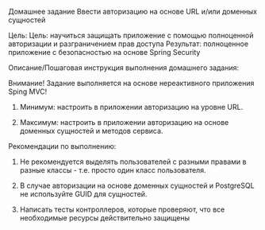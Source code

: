 Домашнее задание
Ввести авторизацию на основе URL и/или доменных сущностей

Цель:
Цель: научиться защищать приложение с помощью полноценной авторизации и разграничением прав доступа
Результат: полноценное приложение с безопасностью на основе Spring Security


Описание/Пошаговая инструкция выполнения домашнего задания:

Внимание! Задание выполняется на основе нереактивного приложения Sping MVC!


1. Минимум: настроить в приложении авторизацию на уровне URL.

2. Максимум: настроить в приложении авторизацию на основе доменных сущностей и методов сервиса.


Рекомендации по выполнению:

1. Не рекомендуется выделять пользователей с разными правами в разные классы - т.е. просто один класс пользователя.

2. В случае авторизации на основе доменных сущностей и PostgreSQL не используйте GUID для сущностей.

3. Написать тесты контроллеров, которые проверяют, что все необходимые ресурсы действительно защищены

